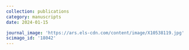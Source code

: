 ```yaml
---
collection: publications
category: manuscripts
date: 2024-01-15

journal_image: 'https://ars.els-cdn.com/content/image/X10538119.jpg'
scimago_id: '18042'
---
```

